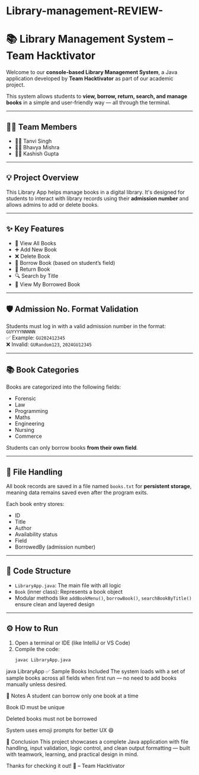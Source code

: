 # Library-management-REVIEW-
# 📚 Library Management System – Team Hacktivator

Welcome to our **console-based Library Management System**, a Java application developed by **Team Hacktivator** as part of our academic project.

This system allows students to **view, borrow, return, search, and manage books** in a simple and user-friendly way — all through the terminal.

---

## 🧑‍💻 Team Members
- 👩‍💻 Tanvi Singh  
- 👩‍💻 Bhavya Mishra  
- 👩‍💻 Kashish Gupta

---

## 💡 Project Overview

This Library App helps manage books in a digital library. It's designed for students to interact with library records using their **admission number** and allows admins to add or delete books.

---

## ✨ Key Features

- 📖 View All Books  
- ➕ Add New Book  
- ❌ Delete Book  
- 📗 Borrow Book (based on student’s field)  
- 📕 Return Book  
- 🔍 Search by Title  
- 📌 View My Borrowed Book  

---

## 🛡 Admission No. Format Validation

Students must log in with a valid admission number in the format:  
`GUYYYYNNNNN`  
✅ Example: `GU202412345`  
❌ Invalid: `GURandom123`, `2024GU12345`

---

## 📚 Book Categories

Books are categorized into the following fields:
- Forensic  
- Law  
- Programming  
- Maths  
- Engineering  
- Nursing  
- Commerce  

Students can only borrow books **from their own field**.

---

## 💾 File Handling

All book records are saved in a file named `books.txt` for **persistent storage**, meaning data remains saved even after the program exits.

Each book entry stores:
- ID  
- Title  
- Author  
- Availability status  
- Field  
- BorrowedBy (admission number)

---

## 🧱 Code Structure

- `LibraryApp.java`: The main file with all logic  
- `Book` (inner class): Represents a book object  
- Modular methods like `addBookMenu()`, `borrowBook()`, `searchBookByTitle()` ensure clean and layered design

---

## ⚙ How to Run

1. Open a terminal or IDE (like IntelliJ or VS Code)  
2. Compile the code:  
   ```bash
   javac LibraryApp.java
  java LibraryApp
✅ Sample Books Included
The system loads with a set of sample books across all fields when first run — no need to add books manually unless desired.

📌 Notes
A student can borrow only one book at a time

Book ID must be unique

Deleted books must not be borrowed

System uses emoji prompts for better UX 😄

🏁 Conclusion
This project showcases a complete Java application with file handling, input validation, logic control, and clean output formatting — built with teamwork, learning, and practical design in mind.

Thanks for checking it out! 🙏
– Team Hacktivator
